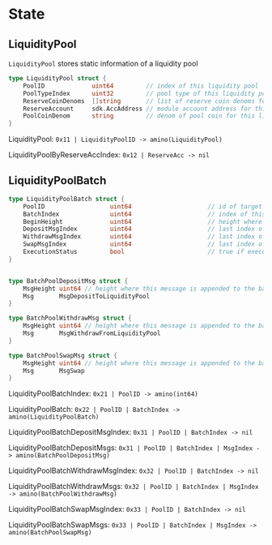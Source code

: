 <!--
order: 2
-->

# State

## LiquidityPool

`LiquidityPool` stores static information of a liquidity pool

```go
type LiquidityPool struct {
	PoolID             uint64         // index of this liquidity pool
	PoolTypeIndex      uint32         // pool type of this liquidity pool
	ReserveCoinDenoms  []string       // list of reserve coin denoms for this liquidity pool
	ReserveAccount     sdk.AccAddress // module account address for this liquidity pool to store reserve coins
	PoolCoinDenom      string         // denom of pool coin for this liquidity pool
}
```

LiquidityPool: `0x11 | LiquidityPoolID -> amino(LiquidityPool)`

LiquidityPoolByReserveAccIndex: `0x12 | ReserveAcc -> nil`


## LiquidityPoolBatch

```go
type LiquidityPoolBatch struct {
	PoolID                  uint64                     // id of target liquidity pool
	BatchIndex              uint64                     // index of this batch
	BeginHeight             uint64                     // height where this batch is begun
    DepositMsgIndex         uint64                     // last index of BatchPoolDepositMsgs	
    WithdrawMsgIndex        uint64                     // last index of BatchPoolWithdrawMsgs	
    SwapMsgIndex            uint64                     // last index of BatchPoolSwapMsgs	
	ExecutionStatus         bool                       // true if executed, false if not executed yet
}


type BatchPoolDepositMsg struct {
	MsgHeight uint64 // height where this message is appended to the batch
	Msg       MsgDepositToLiquidityPool
}

type BatchPoolWithdrawMsg struct {
	MsgHeight uint64 // height where this message is appended to the batch
	Msg       MsgWithdrawFromLiquidityPool
}

type BatchPoolSwapMsg struct {
	MsgHeight uint64 // height where this message is appended to the batch
	Msg       MsgSwap
}

```

LiquidityPoolBatchIndex: `0x21 | PoolID -> amino(int64)`

LiquidityPoolBatch: `0x22 | PoolID | BatchIndex -> amino(LiquidityPoolBatch)`

LiquidityPoolBatchDepositMsgIndex: `0x31 | PoolID | BatchIndex -> nil`

LiquidityPoolBatchDepositMsgs: `0x31 | PoolID | BatchIndex | MsgIndex -> amino(BatchPoolDepositMsg)`

LiquidityPoolBatchWithdrawMsgIndex: `0x32 | PoolID | BatchIndex -> nil`

LiquidityPoolBatchWithdrawMsgs: `0x32 | PoolID | BatchIndex | MsgIndex -> amino(BatchPoolWithdrawMsg)`

LiquidityPoolBatchSwapMsgIndex: `0x33 | PoolID | BatchIndex -> nil`

LiquidityPoolBatchSwapMsgs: `0x33 | PoolID | BatchIndex | MsgIndex -> amino(BatchPoolSwapMsg)`
